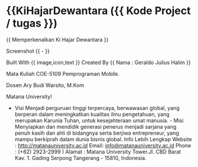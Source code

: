 # {{KiHajarDewantara ({{ Kode Project / tugas }})
{{ Memperkenalkan Ki Hajar Dewantara }}

Screenshot
{{ - }}

Built With
{{ image,icon,text }}
Created By
{{ Nama : Geraldo Julius Halim }}

Mata Kuliah
COE-5109 Pemprograman Mobile.

Dosen
Ary Budi Warsito, M.Kom

Matana University!


- Visi Menjadi perguruan tinggi terpercaya, berwawasan global, yang berperan dalam meningkatkan kualitas ilmu pengetahuan, yang merupakan Karunia Tuhan, untuk kesejahteraan umat manusia. - Misi Menyiapkan dan mendidik generasi penerus menjadi sarjana yang penuh kasih dan ahli di bidangnya serta berjiwa entrepreneur, yang mampu berkiprah dalam dunia bisnis global.
Info Lebih Lengkap
Website : http://matanauniversity.ac.id
Email: info@matanauniversity.ac.id
Phone : (+62) 2923-2999 )
Alamat : Matana University Tower.Jl. CBD Barat Kav. 1. Gading Serpong Tangerang - 15810, Indonesia.
